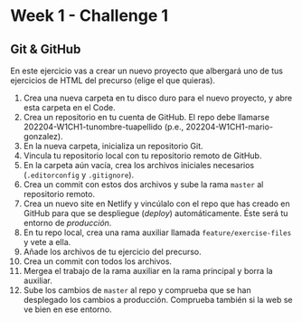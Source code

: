 # Week 1 - Challenge 1

## Git & GitHub

En este ejercicio vas a crear un nuevo proyecto que albergará uno de tus ejercicios de HTML del precurso (elige el que quieras).

1. Crea una nueva carpeta en tu disco duro para el nuevo proyecto, y abre esta carpeta en el Code.
2. Crea un repositorio en tu cuenta de GitHub. El repo debe llamarse 202204-W1CH1-tunombre-tuapellido (p.e., 202204-W1CH1-mario-gonzalez).
3. En la nueva carpeta, inicializa un repositorio Git.
4. Vincula tu repositorio local con tu repositorio remoto de GitHub.
5. En la carpeta aún vacía, crea los archivos iniciales necesarios (`.editorconfig` y `.gitignore`).
6. Crea un commit con estos dos archivos y sube la rama `master` al repositorio remoto.
7. Crea un nuevo site en Netlify y vincúlalo con el repo que has creado en GitHub para que se despliegue (_deploy_) automáticamente. Éste será tu entorno de _producción_.
8. En tu repo local, crea una rama auxiliar llamada `feature/exercise-files` y vete a ella.
9. Añade los archivos de tu ejercicio del precurso.
10. Crea un commit con todos los archivos.
11. Mergea el trabajo de la rama auxiliar en la rama principal y borra la auxiliar.
12. Sube los cambios de `master` al repo y comprueba que se han desplegado los cambios a producción. Comprueba también si la web se ve bien en ese entorno.
